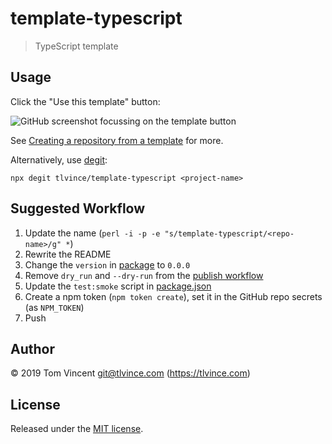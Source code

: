 # template-typescript

> TypeScript template

## Usage

Click the "Use this template" button:

![GitHub screenshot focussing on the template button](https://help.github.com/assets/images/help/repository/use-this-template-button.png)

See [Creating a repository from a template][docs] for more.

Alternatively, use [degit][]:

```shell
npx degit tlvince/template-typescript <project-name>
```

[docs]: https://help.github.com/en/github/creating-cloning-and-archiving-repositories/creating-a-repository-from-a-template
[degit]: https://github.com/Rich-Harris/degit

## Suggested Workflow

1. Update the name (`perl -i -p -e "s/template-typescript/<repo-name>/g" *`)
2. Rewrite the README
3. Change the `version` in [package](package.json) to `0.0.0`
4. Remove `dry_run` and `--dry-run` from the [publish workflow](.github/workflows/publish.yml)
5. Update the `test:smoke` script in [package.json](package.json)
6. Create a npm token (`npm token create`), set it in the GitHub repo secrets (as `NPM_TOKEN`)
7. Push

## Author

© 2019 Tom Vincent <git@tlvince.com> (https://tlvince.com)

## License

Released under the [MIT license](https://tlvince.mit-license.org).
